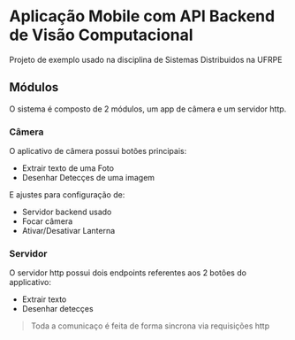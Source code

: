 # Aplicação Mobile com API Backend de Visão Computacional

Projeto de exemplo usado na disciplina de Sistemas Distribuidos na UFRPE

## Módulos
O sistema é composto de 2 módulos, um app de câmera e um servidor http.


### Câmera
O aplicativo de câmera possui botões principais:
- Extrair texto de uma Foto
- Desenhar Detecçes de uma imagem

E ajustes para configuração de:
- Servidor backend usado
- Focar câmera
- Ativar/Desativar Lanterna


### Servidor
O servidor http possui dois endpoints referentes aos 2 botôes do applicativo:
- Extrair texto
- Desenhar detecçes


> Toda a comunicaço é feita de forma sincrona via requisições http
